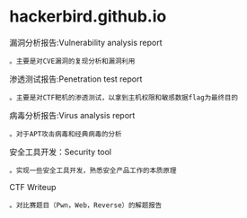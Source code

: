 # hackerbird.github.io
漏洞分析报告:Vulnerability analysis report
    
    。主要是对CVE漏洞的复现分析和漏洞利用

渗透测试报告:Penetration test report
    
    。主要是对CTF靶机的渗透测试，以拿到主机权限和敏感数据flag为最终目的

病毒分析报告:Virus analysis report
    
    。对于APT攻击病毒和经典病毒的分析
    
安全工具开发：Security tool 
    
    。实现一些安全工具开发，熟悉安全产品工作的本质原理

CTF Writeup
    
    。对比赛题目（Pwn，Web，Reverse）的解题报告
